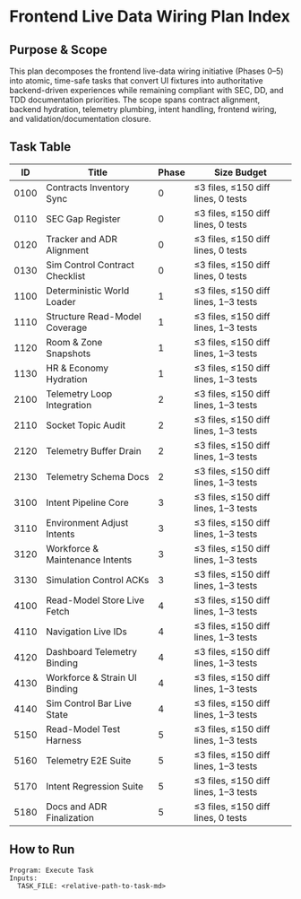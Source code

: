# Frontend Live Data Wiring Plan Index

## Purpose & Scope
This plan decomposes the frontend live-data wiring initiative (Phases 0–5) into atomic, time-safe tasks that convert UI fixtures into authoritative backend-driven experiences while remaining compliant with SEC, DD, and TDD documentation priorities. The scope spans contract alignment, backend hydration, telemetry plumbing, intent handling, frontend wiring, and validation/documentation closure.

## Task Table
| ID | Title | Phase | Size Budget |
| --- | --- | --- | --- |
| 0100 | Contracts Inventory Sync | 0 | ≤3 files, ≤150 diff lines, 0 tests |
| 0110 | SEC Gap Register | 0 | ≤3 files, ≤150 diff lines, 0 tests |
| 0120 | Tracker and ADR Alignment | 0 | ≤3 files, ≤150 diff lines, 0 tests |
| 0130 | Sim Control Contract Checklist | 0 | ≤3 files, ≤150 diff lines, 0 tests |
| 1100 | Deterministic World Loader | 1 | ≤3 files, ≤150 diff lines, 1–3 tests |
| 1110 | Structure Read-Model Coverage | 1 | ≤3 files, ≤150 diff lines, 1–3 tests |
| 1120 | Room & Zone Snapshots | 1 | ≤3 files, ≤150 diff lines, 1–3 tests |
| 1130 | HR & Economy Hydration | 1 | ≤3 files, ≤150 diff lines, 1–3 tests |
| 2100 | Telemetry Loop Integration | 2 | ≤3 files, ≤150 diff lines, 1–3 tests |
| 2110 | Socket Topic Audit | 2 | ≤3 files, ≤150 diff lines, 1–3 tests |
| 2120 | Telemetry Buffer Drain | 2 | ≤3 files, ≤150 diff lines, 1–3 tests |
| 2130 | Telemetry Schema Docs | 2 | ≤3 files, ≤150 diff lines, 1–3 tests |
| 3100 | Intent Pipeline Core | 3 | ≤3 files, ≤150 diff lines, 1–3 tests |
| 3110 | Environment Adjust Intents | 3 | ≤3 files, ≤150 diff lines, 1–3 tests |
| 3120 | Workforce & Maintenance Intents | 3 | ≤3 files, ≤150 diff lines, 1–3 tests |
| 3130 | Simulation Control ACKs | 3 | ≤3 files, ≤150 diff lines, 1–3 tests |
| 4100 | Read-Model Store Live Fetch | 4 | ≤3 files, ≤150 diff lines, 1–3 tests |
| 4110 | Navigation Live IDs | 4 | ≤3 files, ≤150 diff lines, 1–3 tests |
| 4120 | Dashboard Telemetry Binding | 4 | ≤3 files, ≤150 diff lines, 1–3 tests |
| 4130 | Workforce & Strain UI Binding | 4 | ≤3 files, ≤150 diff lines, 1–3 tests |
| 4140 | Sim Control Bar Live State | 4 | ≤3 files, ≤150 diff lines, 1–3 tests |
| 5150 | Read-Model Test Harness | 5 | ≤3 files, ≤150 diff lines, 1–3 tests |
| 5160 | Telemetry E2E Suite | 5 | ≤3 files, ≤150 diff lines, 1–3 tests |
| 5170 | Intent Regression Suite | 5 | ≤3 files, ≤150 diff lines, 1–3 tests |
| 5180 | Docs and ADR Finalization | 5 | ≤3 files, ≤150 diff lines, 0 tests |

## How to Run
```
Program: Execute Task
Inputs:
  TASK_FILE: <relative-path-to-task-md>
```
